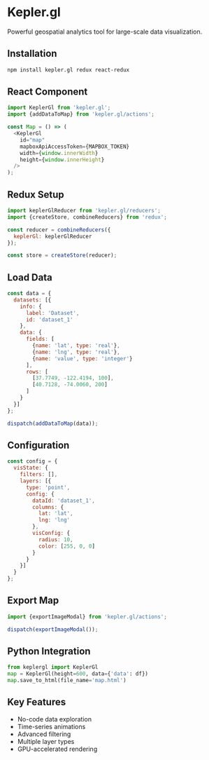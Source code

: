 # Kepler.gl

Powerful geospatial analytics tool for large-scale data visualization.

## Installation
```bash
npm install kepler.gl redux react-redux
```

## React Component
```javascript
import KeplerGl from 'kepler.gl';
import {addDataToMap} from 'kepler.gl/actions';

const Map = () => (
  <KeplerGl
    id="map"
    mapboxApiAccessToken={MAPBOX_TOKEN}
    width={window.innerWidth}
    height={window.innerHeight}
  />
);
```

## Redux Setup
```javascript
import keplerGlReducer from 'kepler.gl/reducers';
import {createStore, combineReducers} from 'redux';

const reducer = combineReducers({
  keplerGl: keplerGlReducer
});

const store = createStore(reducer);
```

## Load Data
```javascript
const data = {
  datasets: [{
    info: {
      label: 'Dataset',
      id: 'dataset_1'
    },
    data: {
      fields: [
        {name: 'lat', type: 'real'},
        {name: 'lng', type: 'real'},
        {name: 'value', type: 'integer'}
      ],
      rows: [
        [37.7749, -122.4194, 100],
        [40.7128, -74.0060, 200]
      ]
    }
  }]
};

dispatch(addDataToMap(data));
```

## Configuration
```javascript
const config = {
  visState: {
    filters: [],
    layers: [{
      type: 'point',
      config: {
        dataId: 'dataset_1',
        columns: {
          lat: 'lat',
          lng: 'lng'
        },
        visConfig: {
          radius: 10,
          color: [255, 0, 0]
        }
      }
    }]
  }
};
```

## Export Map
```javascript
import {exportImageModal} from 'kepler.gl/actions';

dispatch(exportImageModal());
```

## Python Integration
```python
from keplergl import KeplerGl
map = KeplerGl(height=600, data={'data': df})
map.save_to_html(file_name='map.html')
```

## Key Features
- No-code data exploration
- Time-series animations
- Advanced filtering
- Multiple layer types
- GPU-accelerated rendering